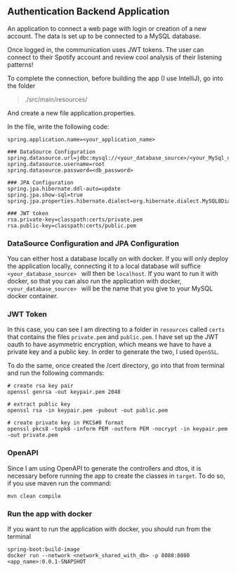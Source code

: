 ## Authentication Backend Application 
An application to connect a web page with login or creation of a new account. 
The data is set up to be connected to a MySQL database. 

Once logged in, the communication uses JWT tokens. The 
user can connect to their Spotify account and review
cool analysis of their listening patterns!

To complete the connection, before building the app (I use IntelliJ), 
go into the folder 

>./src/main/resources/

And create a new file application.properties. 

In the file, write the following code:
```
spring.application.name=<your_application_name>

### DataSource Configuration
spring.datasource.url=jdbc:mysql://<your_database_source>/<your_MySql_database>
spring.datasource.username=root
spring.datasource.password=<db_password>

### JPA Configuration
spring.jpa.hibernate.ddl-auto=update
spring.jpa.show-sql=true
spring.jpa.properties.hibernate.dialect=org.hibernate.dialect.MySQL8Dialect

### JWT token 
rsa.private-key=classpath:certs/private.pem
rsa.public-key=classpath:certs/public.pem
```

### DataSource Configuration and JPA Configuration
You can either host a database locally on with docker.
If you will only deploy the application locally, connecting it to a local database 
will suffice 
```<your_database_source> ``` will then be ```localhost```. 
If you want to run it with docker, so that you can also run the application
with docker, ```<your_database_source> ``` will be the name that you give to your 
MySQL docker container. 

### JWT Token
In this case, you can see I am directing to a folder in `resources`
called `certs` that contains the files `private.pem` and `public.pem`. 
I have set up the JWT oauth to have asymmetric encryption, which means we have to
have a private key and a public key.
In order to generate the two, I used `OpenSSL`.

To do the same, once created the /cert directory, go into that 
from terminal and run the following commands: 

```
# create rsa key pair
openssl genrsa -out keypair.pem 2048

# extract public key
openssl rsa -in keypair.pem -pubout -out public.pem

# create private key in PKCS#8 format
openssl pkcs8 -topk8 -inform PEM -outform PEM -nocrypt -in keypair.pem -out private.pem
```

### OpenAPI
Since I am using OpenAPI to generate the controllers and dtos, it is 
necessary before running the app to create the classes in `target`. To do so, 
if you use maven
run the command:
```
mvn clean compile
```

### Run the app with docker
If you want to run the application with docker, you should run from the terminal
```
spring-boot:build-image
docker run --network <network_shared_with_db> -p 8080:8080 <app_name>:0.0.1-SNAPSHOT
```




